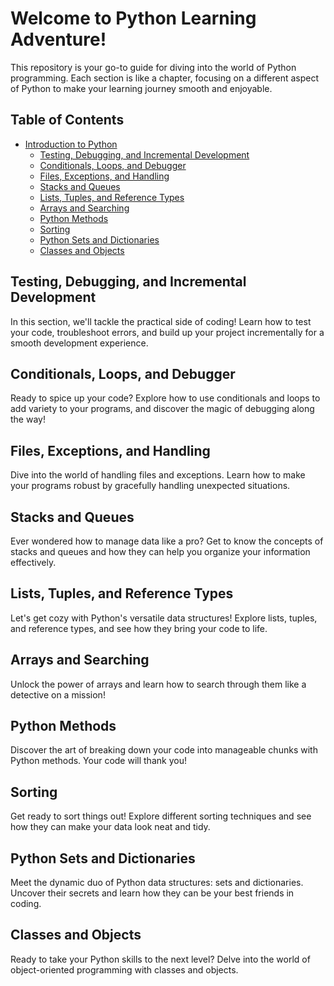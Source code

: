 # Welcome to Python Learning Adventure!

This repository is your go-to guide for diving into the world of Python programming. Each section is like a chapter, focusing on a different aspect of Python to make your learning journey smooth and enjoyable.

## Table of Contents

- [Introduction to Python](#introduction-to-python)
  - [Testing, Debugging, and Incremental Development](#testing-debugging-and-incremental-development)
  - [Conditionals, Loops, and Debugger](#conditionals-loops-and-debugger)
  - [Files, Exceptions, and Handling](#files-exceptions-and-handling)
  - [Stacks and Queues](#stacks-and-queues)
  - [Lists, Tuples, and Reference Types](#lists-tuples-and-reference-types)
  - [Arrays and Searching](#arrays-and-searching)
  - [Python Methods](#python-methods)
  - [Sorting](#sorting)
  - [Python Sets and Dictionaries](#python-sets-and-dictionaries)
  - [Classes and Objects](#classes-and-objects)

## Testing, Debugging, and Incremental Development

In this section, we'll tackle the practical side of coding! Learn how to test your code, troubleshoot errors, and build up your project incrementally for a smooth development experience.

## Conditionals, Loops, and Debugger

Ready to spice up your code? Explore how to use conditionals and loops to add variety to your programs, and discover the magic of debugging along the way!

## Files, Exceptions, and Handling

Dive into the world of handling files and exceptions. Learn how to make your programs robust by gracefully handling unexpected situations.

## Stacks and Queues

Ever wondered how to manage data like a pro? Get to know the concepts of stacks and queues and how they can help you organize your information effectively.

## Lists, Tuples, and Reference Types

Let's get cozy with Python's versatile data structures! Explore lists, tuples, and reference types, and see how they bring your code to life.

## Arrays and Searching

Unlock the power of arrays and learn how to search through them like a detective on a mission!

## Python Methods

Discover the art of breaking down your code into manageable chunks with Python methods. Your code will thank you!

## Sorting

Get ready to sort things out! Explore different sorting techniques and see how they can make your data look neat and tidy.

## Python Sets and Dictionaries

Meet the dynamic duo of Python data structures: sets and dictionaries. Uncover their secrets and learn how they can be your best friends in coding.

## Classes and Objects

Ready to take your Python skills to the next level? Delve into the world of object-oriented programming with classes and objects.

